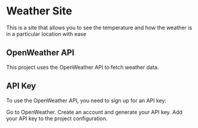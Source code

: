 # Weather Site

This is a site that allows you to see the temperature and how the weather is in a particular location with ease

## OpenWeather API

This project uses the OpenWeather API to fetch weather data.

## API Key

To use the OpenWeather API, you need to sign up for an API key:

Go to OpenWeather.
Create an account and generate your API key.
Add your API key to the project configuration.
